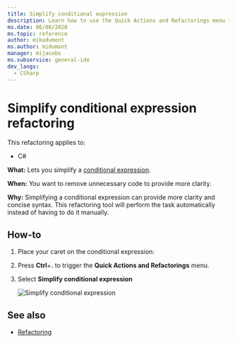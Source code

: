 ```yaml
---
title: Simplify conditional expression
description: Learn how to use the Quick Actions and Refactorings menu to simplify a conditional expression.
ms.date: 06/08/2020
ms.topic: reference
author: mikadumont
ms.author: midumont
manager: mijacobs
ms.subservice: general-ide
dev_langs:
  - CSharp
---
```

# Simplify conditional expression refactoring

This refactoring applies to:

- C#

**What:** Lets you simplify a [conditional expression](/dotnet/csharp/language-reference/operators/conditional-operator).

**When:** You want to remove unnecessary code to provide more clarity.

**Why:** Simplifying a conditional expression can provide more clarity and concise syntax. This refactoring tool will perform the task automatically instead of having to do it manually.

## How-to

1. Place your caret on the conditional expression:

2. Press **Ctrl**+**.** to trigger the **Quick Actions and Refactorings** menu.

3. Select **Simplify conditional expression**

    ![Simplify conditional expression](media/simplify-conditional-expression.png)

## See also

- [Refactoring](../refactoring-in-visual-studio.md)